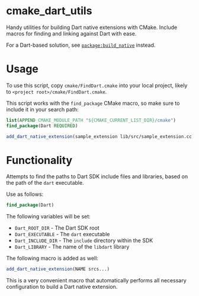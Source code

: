 # cmake_dart_utils
Handy utilities for building Dart native extensions with CMake.
Include macros for finding and linking against Dart with ease.

For a Dart-based solution, see
[`package:build_native`](https://github.com/thosakwe/build_native)
instead.

# Usage
To use this script, copy `cmake/FindDart.cmake` into your local project, likely to
`<project root>/cmake/FindDart.cmake`.

This script works with the `find_package` CMake macro, so make sure to include it in your
search path:

```cmake
list(APPEND CMAKE_MODULE_PATH "${CMAKE_CURRENT_LIST_DIR}/cmake")
find_package(Dart REQUIRED)

add_dart_native_extension(sample_extension lib/src/sample_extension.cc)
```

# Functionality

Attempts to find the paths to Dart SDK include files and libraries, based on the path of the `dart` executable.

Use as follows:

```cmake
find_package(Dart)
```

The following variables will be set:

* `Dart_ROOT_DIR` - The Dart SDK root
* `Dart_EXECUTABLE` - The `dart` executable
* `Dart_INCLUDE_DIR` - The `include` directory within the SDK
* `Dart_LIBRARY` - The name of the `libdart` library

The following macro is added as well:

```cmake
add_dart_native_extension(NAME srcs...)
```

This is a very convenient macro that automatically performs all
necessary configuration to build a Dart native extension.
